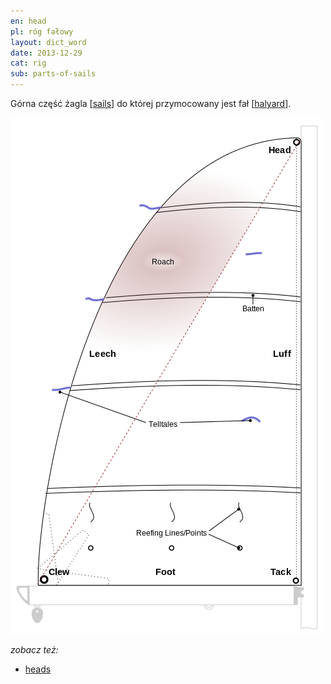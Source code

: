 ```yaml
---
en: head
pl: róg fałowy
layout: dict_word
date: 2013-12-29
cat: rig
sub: parts-of-sails
---
```


Górna część żagla [[sails](/dict/s/sails/)] do której przymocowany jest fał [[halyard](/dict/h/halyard/)].

![części żagla](/img/dict/parts_of_a_sail.png)


*zobacz też:*

* [heads](/dict/h/heads/)
